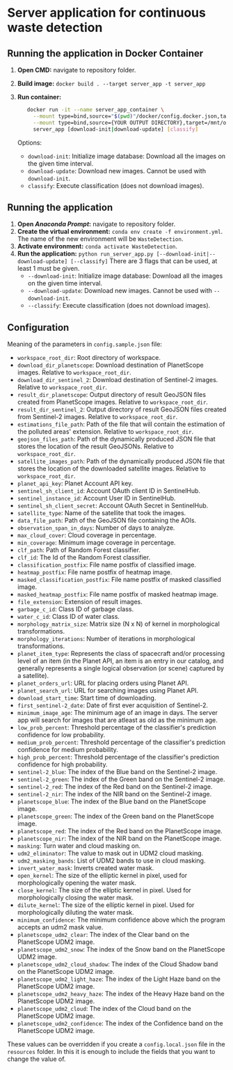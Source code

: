 # Server application for continuous waste detection

## Running the application in Docker Container

1. **Open CMD:** navigate to repository folder.
2. **Build image:** `docker build . --target server_app -t server_app`
3. **Run container:**

   ```bash
      docker run -it --name server_app_container \
        --mount type=bind,source="$(pwd)"/docker/config.docker.json,target=/mnt/config.docker.json,readonly \
        --mount type=bind,source={YOUR OUTPUT DIRECTORY},target=/mnt/output \
        server_app [download-init|download-update] [classify]
   ```

   Options:

   - `download-init`: Initialize image database: Download all the images on the given time interval.
   - `download-update`: Download new images. Cannot be used with `download-init`.
   - `classify`: Execute classification (does not download images).

## Running the application

1. **Open _Anaconda Prompt_:** navigate to repository folder.
2. **Create the virtual environment:** `conda env create -f environment.yml`. The name of the new environment will be `WasteDetection`.
3. **Activate environment:** `conda activate WasteDetection`.
4. **Run the application:** `python run_server_app.py [--download-init|--download-update] [--classify]` There are 3 flags that can be used, at least 1 must be given.
   - `--download-init`: Initialize image database: Download all the images on the given time interval.
   - `--download-update`: Download new images. Cannot be used with `--download-init`.
   - `--classify`: Execute classification (does not download images).

## Configuration

Meaning of the parameters in `config.sample.json` file:

- `workspace_root_dir`: Root directory of workspace.
- `download_dir_planetscope`: Download destination of PlanetScope images. Relative to `workspace_root_dir`.
- `download_dir_sentinel_2`: Download destination of Sentinel-2 images. Relative to `workspace_root_dir`.
- `result_dir_planetscope`: Output directory of result GeoJSON files created from PlanetScope images. Relative to `workspace_root_dir`.
- `result_dir_sentinel_2`: Output directory of result GeoJSON files created from Sentinel-2 images. Relative to `workspace_root_dir`.
- `estimations_file_path`: Path of the file that will contain the estimation of the polluted areas' extension. Relative to `workspace_root_dir`.
- `geojson_files_path`: Path of the dynamically produced JSON file that stores the location of the result GeoJSONs. Relative to `workspace_root_dir`.
- `satellite_images_path`: Path of the dynamically produced JSON file that stores the location of the downloaded satellite images. Relative to `workspace_root_dir`.
- `planet_api_key`: Planet Account API key.
- `sentinel_sh_client_id`: Account OAuth client ID in SentinelHub.
- `sentinel_instance_id`: Account User ID in SentinelHub.
- `sentinel_sh_client_secret`: Account OAuth Secret in SentinelHub.
- `satellite_type`: Name of the satellite that took the images.
- `data_file_path`: Path of the GeoJSON file containing the AOIs.
- `observation_span_in_days`: Number of days to analyze.
- `max_cloud_cover`: Cloud coverage in percentage.
- `min_coverage`: Minimum image coverage in percentage.
- `clf_path`: Path of Random Forest classifier.
- `clf_id`: The Id of the Random Forest classifier.
- `classification_postfix`: File name postfix of classified image.
- `heatmap_postfix`: File name postfix of heatmap image.
- `masked_classification_postfix`: File name postfix of masked classified image.
- `masked_heatmap_postfix`: File name postfix of masked heatmap image.
- `file_extension`: Extension of result images.
- `garbage_c_id`: Class ID of garbage class.
- `water_c_id`: Class ID of water class.
- `morphology_matrix_size`: Matrix size (N x N) of kernel in morphological transformations.
- `morphology_iterations`: Number of iterations in morphological transformations.
- `planet_item_type`: Represents the class of spacecraft and/or processing level of an item (in the Planet API, an item is an entry in our catalog, and generally represents a single logical observation (or scene) captured by a satellite).
- `planet_orders_url`: URL for placing orders using Planet API.
- `planet_search_url`: URL for searching images using Planet API.
- `download_start_time`: Start time of downloading.
- `first_sentinel-2_date`: Date of first ever acquisition of Sentinel-2.
- `minimum_image_age`: The minimum age of an image in days. The server app will search for images that are atleast as old as the minimum age.
- `low_prob_percent`: Threshold percentage of the classifier's prediction confidence for low probability.
- `medium_prob_percent`: Threshold percentage of the classifier's prediction confidence for medium probability.
- `high_prob_percent`: Threshold percentage of the classifier's prediction confidence for high probability.
- `sentinel-2_blue`: The index of the Blue band on the Sentinel-2 image.
- `sentinel-2_green`: The index of the Green band on the Sentinel-2 image.
- `sentinel-2_red`: The index of the Red band on the Sentinel-2 image.
- `sentinel-2_nir`: The index of the NIR band on the Sentinel-2 image.
- `planetscope_blue`: The index of the Blue band on the PlanetScope image.
- `planetscope_green`: The index of the Green band on the PlanetScope image.
- `planetscope_red`: The index of the Red band on the PlanetScope image.
- `planetscope_nir`: The index of the NIR band on the PlanetScope image.
- `masking`: Turn water and cloud masking on.
- `udm2_eliminator`: The value to mask out in UDM2 cloud masking.
- `udm2_masking_bands`: List of UDM2 bands to use in cloud masking.
- `invert_water_mask`: Inverts created water mask.
- `open_kernel`: The size of the ellíptic kernel in pixel, used for morphologically opening the water mask.
- `close_kernel`: The size of the ellíptic kernel in pixel. Used for morphologically closing the water mask.
- `dilute_kernel`: The size of the ellíptic kernel in pixel. Used for morphologically diluting the water mask.
- `minimum_confidence`: The minimum confidence above which the program accepts an udm2 mask value.
- `planetscope_udm2_clear`: The index of the Clear band on the PlanetScope UDM2 image.
- `planetscope_udm2_snow`: The index of the Snow band on the PlanetScope UDM2 image.
- `planetscope_udm2_cloud_shadow`: The index of the Cloud Shadow band on the PlanetScope UDM2 image.
- `planetscope_udm2_light_haze`: The index of the Light Haze band on the PlanetScope UDM2 image.
- `planetscope_udm2_heavy_haze`: The index of the Heavy Haze band on the PlanetScope UDM2 image.
- `planetscope_udm2_cloud`: The index of the Cloud band on the PlanetScope UDM2 image.
- `planetscope_udm2_confidence`: The index of the Confidence band on the PlanetScope UDM2 image.

These values can be overridden if you create a `config.local.json` file in the `resources` folder. In this it is enough to include the fields that you want to change the value of.
